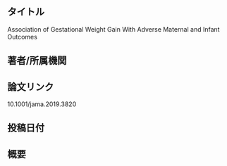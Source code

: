 ## タイトル
Association of Gestational Weight Gain With Adverse Maternal and Infant Outcomes

## 著者/所属機関

## 論文リンク
10.1001/jama.2019.3820

## 投稿日付

## 概要

